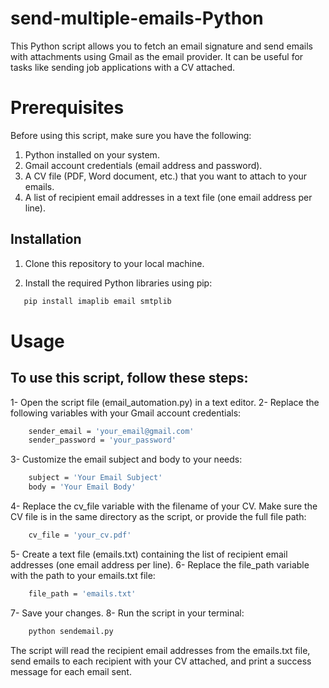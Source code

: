 # send-multiple-emails-Python

This Python script allows you to fetch an email signature and send emails with attachments using Gmail as the email provider. It can be useful for tasks like sending job applications with a CV attached.

# Prerequisites

Before using this script, make sure you have the following:

1. Python installed on your system.
2. Gmail account credentials (email address and password).
3. A CV file (PDF, Word document, etc.) that you want to attach to your emails.
4. A list of recipient email addresses in a text file (one email address per line).

## Installation

1. Clone this repository to your local machine.

2. Install the required Python libraries using pip:

   
```bash
   pip install imaplib email smtplib
```

# Usage
## To use this script, follow these steps:

1- Open the script file (email_automation.py) in a text editor.
2- Replace the following variables with your Gmail account credentials:

```bash
    sender_email = 'your_email@gmail.com'
    sender_password = 'your_password'
```
3- Customize the email subject and body to your needs:
```bash
    subject = 'Your Email Subject'
    body = 'Your Email Body'
 ```
4- Replace the cv_file variable with the filename of your CV. Make sure the CV file is in the same directory as the script, or provide the full file path:

```bash
    cv_file = 'your_cv.pdf'
```
5- Create a text file (emails.txt) containing the list of recipient email addresses (one email address per line).
6- Replace the file_path variable with the path to your emails.txt file:

```bash
    file_path = 'emails.txt'
```

7- Save your changes.
8- Run the script in your terminal:

```bash
    python sendemail.py
```

The script will read the recipient email addresses from the emails.txt file, send emails to each recipient with your CV attached, and print a success message for each email sent.
